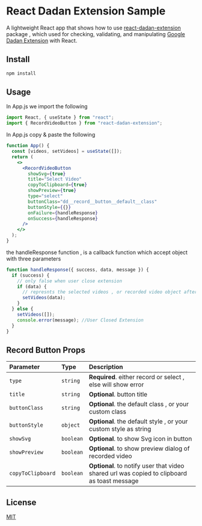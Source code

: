 # React Dadan Extension Sample

A lightweight React app that shows how to use [react-dadan-extension](https://www.npmjs.com/package/react-dadan-extension) package , which used for checking, validating, and manipulating [Google Dadan Extension](https://haal.link.sa/onboarding/download) with React.

## Install

```bash
npm install
```

## Usage

In App.js we import the following

```javascript
import React, { useState } from "react";
import { RecordVideoButton } from "react-dadan-extension";
```

In App.js copy & paste the following

```jsx
function App() {
  const [videos, setVideos] = useState([]);
  return (
    <>
      <RecordVideoButton
        showSvg={true}
        title="Select Video"
        copyToClipboard={true}
        showPreview={true}
        type="select"
        buttonClass="dd__record__button__default__class"
        buttonStyle={{}}
        onFailure={handleResponse}
        onSuccess={handleResponse}
      />
    </>
  );
}
```

the handleResponse function , is a callback function which accept object with three parameters

```javascript
function handleResponse({ success, data, message }) {
  if (success) {
    // only false when user close extension
    if (data) {
      // represnts the selected videos , or recorded video object after stop recording
      setVideos(data);
    }
  } else {
    setVideos([]);
    console.error(message); //User Closed Extension
  }
}
```

## Record Button Props

| Parameter         | Type      | Description                                                                                 |
| :---------------- | :-------- | :------------------------------------------------------------------------------------------ |
| `type`            | `string`  | **Required**. either record or select , else will show error                                |
| `title`           | `string`  | **Optional**. button title                                                                  |
| `buttonClass`     | `string`  | **Optional**. the default class , or your custom class                                      |
| `buttonStyle`     | `object`  | **Optional**. the default style , or your custom style as string                            |
| `showSvg`         | `boolean` | **Optional**. to show Svg icon in button                                                    |
| `showPreview`     | `boolean` | **Optional**. to show preview dialog of recorded video                                      |
| `copyToClipboard` | `boolean` | **Optional**. to notify user that video shared url was copied to clipboard as toast message |

## License

[MIT](https://choosealicense.com/licenses/mit/)
